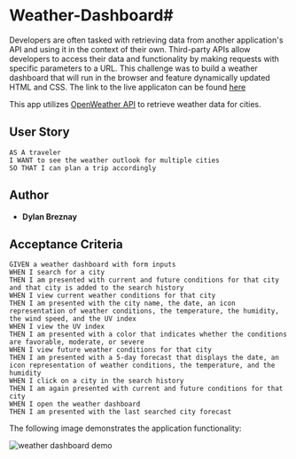 # Weather-Dashboard# 

Developers are often tasked with retrieving data from another application's API and using it in the context of their own. Third-party APIs allow developers to access their data and functionality by making requests with specific parameters to a URL. This challenge was to build a weather dashboard that will run in the browser and feature dynamically updated HTML and CSS. The link to the live applicaton can be found [here](https://dbreznay.github.io/06Weather-Dashboard/)

This app utilizes [OpenWeather API](https://openweathermap.org/api) to retrieve weather data for cities.

## User Story

```
AS A traveler
I WANT to see the weather outlook for multiple cities
SO THAT I can plan a trip accordingly
```

## Author

* **Dylan Breznay** 


## Acceptance Criteria

```
GIVEN a weather dashboard with form inputs
WHEN I search for a city
THEN I am presented with current and future conditions for that city and that city is added to the search history
WHEN I view current weather conditions for that city
THEN I am presented with the city name, the date, an icon representation of weather conditions, the temperature, the humidity, the wind speed, and the UV index
WHEN I view the UV index
THEN I am presented with a color that indicates whether the conditions are favorable, moderate, or severe
WHEN I view future weather conditions for that city
THEN I am presented with a 5-day forecast that displays the date, an icon representation of weather conditions, the temperature, and the humidity
WHEN I click on a city in the search history
THEN I am again presented with current and future conditions for that city
WHEN I open the weather dashboard
THEN I am presented with the last searched city forecast
```

The following image demonstrates the application functionality:

![weather dashboard demo](06Weather-Dashboard/Images/weatherApp.png)

